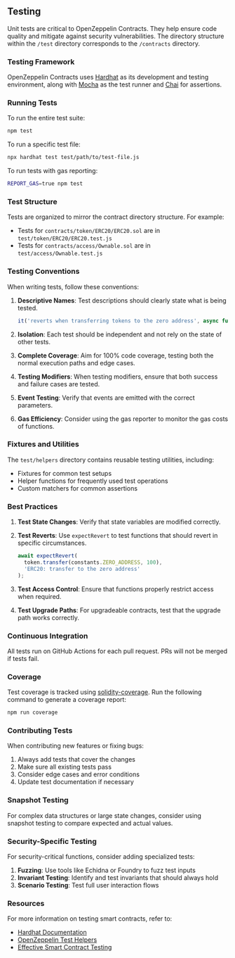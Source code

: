 ## Testing

Unit tests are critical to OpenZeppelin Contracts. They help ensure code quality and mitigate against security vulnerabilities. The directory structure within the `/test` directory corresponds to the `/contracts` directory.

### Testing Framework

OpenZeppelin Contracts uses [Hardhat](https://hardhat.org/) as its development and testing environment, along with [Mocha](https://mochajs.org/) as the test runner and [Chai](https://www.chaijs.com/) for assertions.

### Running Tests

To run the entire test suite:

```bash
npm test
```

To run a specific test file:

```bash
npx hardhat test test/path/to/test-file.js
```

To run tests with gas reporting:

```bash
REPORT_GAS=true npm test
```

### Test Structure

Tests are organized to mirror the contract directory structure. For example:
- Tests for `contracts/token/ERC20/ERC20.sol` are in `test/token/ERC20/ERC20.test.js`
- Tests for `contracts/access/Ownable.sol` are in `test/access/Ownable.test.js`

### Testing Conventions

When writing tests, follow these conventions:

1. **Descriptive Names**: Test descriptions should clearly state what is being tested.
   ```javascript
   it('reverts when transferring tokens to the zero address', async function () { ... });
   ```

2. **Isolation**: Each test should be independent and not rely on the state of other tests.

3. **Complete Coverage**: Aim for 100% code coverage, testing both the normal execution paths and edge cases.

4. **Testing Modifiers**: When testing modifiers, ensure that both success and failure cases are tested.

5. **Event Testing**: Verify that events are emitted with the correct parameters.

6. **Gas Efficiency**: Consider using the gas reporter to monitor the gas costs of functions.

### Fixtures and Utilities

The `test/helpers` directory contains reusable testing utilities, including:

- Fixtures for common test setups
- Helper functions for frequently used test operations
- Custom matchers for common assertions

### Best Practices

1. **Test State Changes**: Verify that state variables are modified correctly.

2. **Test Reverts**: Use `expectRevert` to test functions that should revert in specific circumstances.
   ```javascript
   await expectRevert(
     token.transfer(constants.ZERO_ADDRESS, 100),
     'ERC20: transfer to the zero address'
   );
   ```

3. **Test Access Control**: Ensure that functions properly restrict access when required.

4. **Test Upgrade Paths**: For upgradeable contracts, test that the upgrade path works correctly.

### Continuous Integration

All tests run on GitHub Actions for each pull request. PRs will not be merged if tests fail.

### Coverage

Test coverage is tracked using [solidity-coverage](https://github.com/sc-forks/solidity-coverage). Run the following command to generate a coverage report:

```bash
npm run coverage
```

### Contributing Tests

When contributing new features or fixing bugs:

1. Always add tests that cover the changes
2. Make sure all existing tests pass
3. Consider edge cases and error conditions
4. Update test documentation if necessary

### Snapshot Testing

For complex data structures or large state changes, consider using snapshot testing to compare expected and actual values.

### Security-Specific Testing

For security-critical functions, consider adding specialized tests:

1. **Fuzzing**: Use tools like Echidna or Foundry to fuzz test inputs
2. **Invariant Testing**: Identify and test invariants that should always hold
3. **Scenario Testing**: Test full user interaction flows

### Resources

For more information on testing smart contracts, refer to:
- [Hardhat Documentation](https://hardhat.org/getting-started/)
- [OpenZeppelin Test Helpers](https://docs.openzeppelin.com/test-helpers)
- [Effective Smart Contract Testing](https://blog.openzeppelin.com/effective-smart-contract-testing/)
